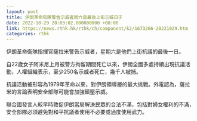 ```yaml
---
layout: post
title: 伊朗革命衛隊警告示威者周六是最後上街示威日子
date: 2022-10-29 20:03:02.000000000 +08:00
link: https://news.rthk.hk/rthk/ch/component/k2/1673266-20221029.htm
categories: rthk
---
```


伊朗革命衛隊指揮官薩拉米警告示威者，星期六是他們上街抗議的最後一日。

自22歲女子阿米尼上月被警方拘留期間死亡以來，伊朗全國多處持續出現抗議活動，人權組織表示，至少250名示威者死亡，幾千人被捕。

抗議活動被形容為1979年革命以來，對伊朗領導層的最大挑戰。外電認為，薩拉米的言論表明安全部隊可能會加強鎮壓示威。

聯合國發言人較早時敦促伊朗當局解決民眾的合法不滿，包括對婦女權利的不滿，安全部隊必須避免對和平抗議者使用不必要或過度使用武力。
